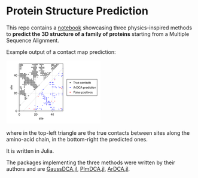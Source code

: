 # Protein Structure Prediction

This repo contains a [notebook](protein_structure_prediction.ipynb) showcasing three physics-inspired methods to **predict the 3D structure of a family of proteins** starting from a Multiple Sequence Alignment.

Example output of a contact map prediction:

<img src="contact_map_ar.png" width=50% height=50%>

where in the top-left triangle are the true contacts between sites along the amino-acid chain, in the bottom-right the predicted ones.

It is written in Julia.

The packages implementing the three methods were written by their authors and are [GaussDCA.jl](https://github.com/carlobaldassi/GaussDCA.jl), [PlmDCA.jl](https://github.com/pagnani/PlmDCA.jl), [ArDCA.jl](https://github.com/pagnani/ArDCA.jl).
